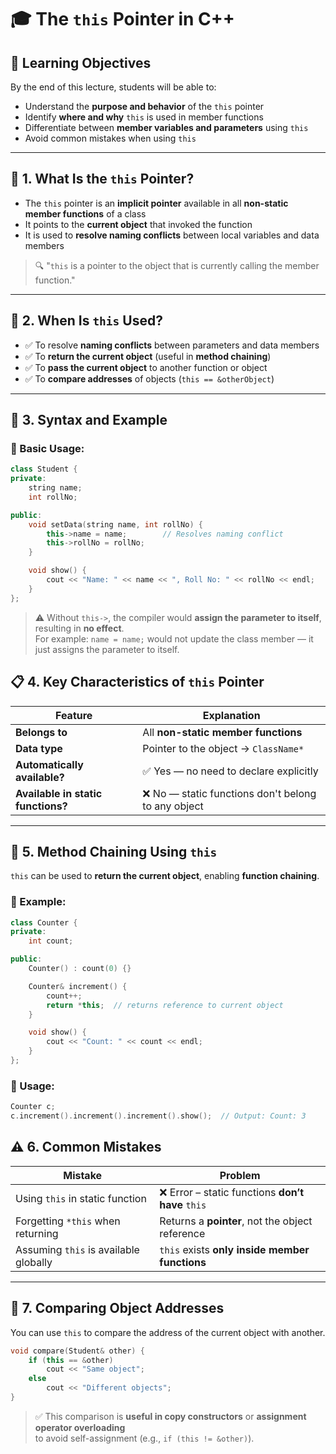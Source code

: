 # 🎓 The `this` Pointer in C++

## 🎯 Learning Objectives

By the end of this lecture, students will be able to:

- Understand the **purpose and behavior** of the `this` pointer  
- Identify **where and why** `this` is used in member functions  
- Differentiate between **member variables and parameters** using `this`  
- Avoid common mistakes when using `this`

---

## 📌 1. What Is the `this` Pointer?

- The `this` pointer is an **implicit pointer** available in all **non-static member functions** of a class  
- It points to the **current object** that invoked the function  
- It is used to **resolve naming conflicts** between local variables and data members

> 🔍 "`this` is a pointer to the object that is currently calling the member function."

---

## 🧠 2. When Is `this` Used?

- ✅ To resolve **naming conflicts** between parameters and data members  
- ✅ To **return the current object** (useful in **method chaining**)  
- ✅ To **pass the current object** to another function or object  
- ✅ To **compare addresses** of objects (`this == &otherObject`)

---

## 🔧 3. Syntax and Example

### 🔸 Basic Usage:

```cpp
class Student {
private:
    string name;
    int rollNo;

public:
    void setData(string name, int rollNo) {
        this->name = name;        // Resolves naming conflict
        this->rollNo = rollNo;
    }

    void show() {
        cout << "Name: " << name << ", Roll No: " << rollNo << endl;
    }
};
```
> ⚠️ Without `this->`, the compiler would **assign the parameter to itself**, resulting in **no effect**.  
> For example: `name = name;` would not update the class member — it just assigns the parameter to itself.
## 📋 4. Key Characteristics of `this` Pointer

| Feature                     | Explanation                                               |
|-----------------------------|-----------------------------------------------------------|
| **Belongs to**              | All **non-static member functions**                       |
| **Data type**               | Pointer to the object → `ClassName*`                      |
| **Automatically available?**| ✅ Yes — no need to declare explicitly                    |
| **Available in static functions?** | ❌ No — static functions don't belong to any object |

---

## 🔁 5. Method Chaining Using `this`

`this` can be used to **return the current object**, enabling **function chaining**.

### 🔸 Example:

```cpp
class Counter {
private:
    int count;

public:
    Counter() : count(0) {}

    Counter& increment() {
        count++;
        return *this;  // returns reference to current object
    }

    void show() {
        cout << "Count: " << count << endl;
    }
};
```
### 🔸 Usage:

```cpp
Counter c;
c.increment().increment().increment().show();  // Output: Count: 3
```
## ⚠️ 6. Common Mistakes

| Mistake                            | Problem                                                |
|------------------------------------|--------------------------------------------------------|
| Using `this` in static function    | ❌ Error – static functions **don’t have** `this`      |
| Forgetting `*this` when returning  | Returns a **pointer**, not the object reference        |
| Assuming `this` is available globally | `this` exists **only inside member functions**     |

---

## 🧪 7. Comparing Object Addresses

You can use `this` to compare the address of the current object with another.

```cpp
void compare(Student& other) {
    if (this == &other)
        cout << "Same object";
    else
        cout << "Different objects";
}
```
> ✅ This comparison is **useful in copy constructors** or **assignment operator overloading**  
> to avoid self-assignment (e.g., `if (this != &other)`).

